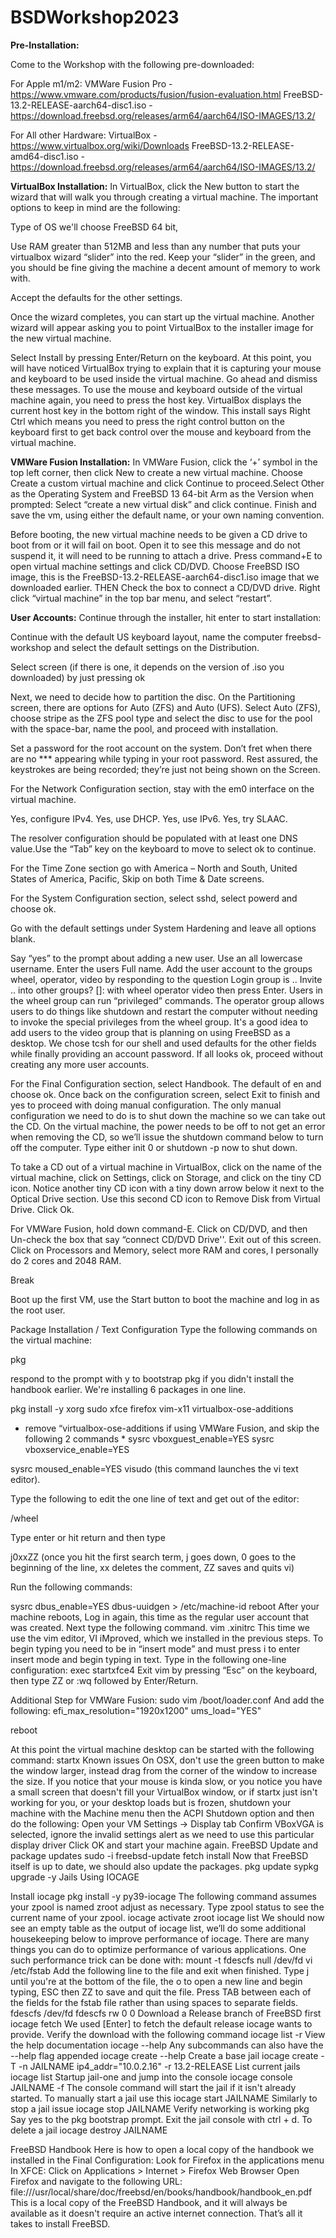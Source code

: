 # BSDWorkshop2023


**Pre-Installation:**

Come to the Workshop with the following pre-downloaded:

For Apple m1/m2:
VMWare Fusion Pro - https://www.vmware.com/products/fusion/fusion-evaluation.html
FreeBSD-13.2-RELEASE-aarch64-disc1.iso - https://download.freebsd.org/releases/arm64/aarch64/ISO-IMAGES/13.2/

For All other Hardware:
VirtualBox - https://www.virtualbox.org/wiki/Downloads
FreeBSD-13.2-RELEASE-amd64-disc1.iso - https://download.freebsd.org/releases/arm64/aarch64/ISO-IMAGES/13.2/



**VirtualBox Installation:**
In VirtualBox, click the New button to start the wizard that will walk you through creating a virtual machine. The important options to keep in mind are the following:

Type of OS we'll choose FreeBSD 64 bit,

Use RAM greater than 512MB and less than any number that puts your virtualbox wizard “slider” into the red. Keep your “slider” in the green, and you should be fine giving the machine a decent amount of memory to work with.

Accept the defaults for the other settings.

Once the wizard completes, you can start up the virtual machine. Another wizard will appear asking you to point VirtualBox to the installer image for the new virtual machine. 

Select Install by pressing Enter/Return on the keyboard. At this point, you will have noticed VirtualBox trying to explain that it is capturing your mouse and keyboard to be used inside the virtual machine. Go ahead and dismiss these messages. To use the mouse and keyboard outside of the virtual machine again, you need to press the host key. VirtualBox displays the current host key in the bottom right of the window. This install says Right Ctrl which means you need to press the right control button on the keyboard first to get back control over the mouse and keyboard from the virtual machine.



**VMWare Fusion Installation:**
In VMWare Fusion, click the ‘+’ symbol in the top left corner, then click New to create a new virtual machine.
Choose Create a custom virtual machine and click Continue to proceed.Select Other as the Operating System and FreeBSD 13 64-bit Arm as the Version when prompted:
Select “create a new virtual disk” and click continue.
Finish and save the vm, using either the default name, or your own naming convention.

Before booting, the new virtual machine needs to be given a CD drive to boot from or it will fail on boot. Open it to see this message and do not suspend it, it will need to be running to attach a drive.
Press command+E to open virtual machine settings and click CD/DVD.
Choose FreeBSD ISO image, this is the FreeBSD-13.2-RELEASE-aarch64-disc1.iso image that we downloaded earlier. THEN Check the box to connect a CD/DVD drive.
Right click “virtual machine” in the top bar menu, and select “restart”.




**User Accounts:**
Continue through the installer, hit enter to start installation:

Continue with the default US keyboard layout, name the computer freebsd-workshop and select the default settings on the Distribution. 

Select screen (if there is one, it depends on the version of .iso you downloaded) by just pressing ok 

Next, we need to decide how to partition the disc. On the Partitioning screen, there are options for Auto (ZFS) and Auto (UFS). Select Auto (ZFS), choose stripe as the ZFS pool type and select the disc to use for the pool with the space-bar, name the pool, and proceed with installation. 

Set a password for the root account on the system. Don’t fret when there are no *** appearing while typing in your root password. Rest assured, the keystrokes are being recorded; they’re just not being shown on the Screen.

For the Network Configuration section, stay with the em0 interface on the virtual machine.

Yes, configure IPv4. Yes, use DHCP. Yes, use IPv6. Yes, try SLAAC. 

The resolver configuration should be populated with at least one DNS value.Use the “Tab” key on the keyboard to move to select ok to continue. 

For the Time Zone section go with America – North and South, United States of America, Pacific, Skip on both Time & Date screens. 

For the System Configuration section, select sshd, select powerd and choose ok. 

Go with the default settings under System Hardening and leave all options blank.

Say “yes” to the prompt about adding a new user. Use an all lowercase username. Enter the users Full name. Add the user account to the groups wheel, operator, video by responding to the question Login group is .. Invite .. into other groups? []: with wheel operator video then press Enter. Users in the wheel group can run “privileged” commands. The operator group allows users to do things like shutdown and restart the computer without needing to invoke the special privileges from the wheel group. It's a good idea to add users to the video group that is planning on using FreeBSD as a desktop. We chose tcsh for our shell and used defaults for the other fields while finally providing an account password. If all looks ok, proceed without creating any more user accounts.

For the Final Configuration section, select Handbook. The default of en and choose ok. Once back on the configuration screen, select Exit to finish and yes to proceed with doing manual configuration. The only manual configuration we need to do is to shut down the machine so we can take out the CD. On the virtual machine, the power needs to be off to not get an error when removing the CD, so we’ll issue the shutdown command below to turn off the computer. Type either init 0 or shutdown -p now to shut down. 


To take a CD out of a virtual machine in VirtualBox, click on the name of the virtual machine, click on Settings, click on Storage, and click on the tiny CD icon. Notice another tiny CD icon with a tiny down arrow below it next to the Optical Drive section. Use this second CD icon to Remove Disk from Virtual Drive. Click Ok.

For VMWare Fusion, hold down command-E. Click on CD/DVD, and then Un-check the box that say “connect CD/DVD Drive''. Exit out of this screen. Click on Processors and Memory, select more RAM and cores, I personally do 2 cores and 2048 RAM.





Break





Boot up the first VM, use the Start button to boot the machine and log in as the root user.


Package Installation / Text Configuration
Type the following commands on the virtual machine:

pkg

respond to the prompt with y to bootstrap pkg if you didn't install the handbook earlier. We're installing 6 packages in one line. 

pkg install -y xorg sudo xfce firefox vim-x11 virtualbox-ose-additions
* remove “virtualbox-ose-additions if using VMWare Fusion, and skip the following 2 commands * 
sysrc vboxguest_enable=YES
sysrc vboxservice_enable=YES

sysrc moused_enable=YES
visudo (this command launches the vi text editor).

Type the following to edit the one line of text and get out of the editor:

/wheel

Type enter or hit return and then type

j0xxZZ (once you hit the first search term, j goes down, 0 goes to the beginning of the line, xx deletes the comment, ZZ saves and quits vi)

Run the following commands:

sysrc dbus_enable=YES
dbus-uuidgen > /etc/machine-id
reboot
After your machine reboots, Log in again, this time as the regular user account that was created. Next type the following command.
vim .xinitrc
This time we use the vim editor, VI iMproved, which we installed in the previous steps. To begin typing you need to be in “insert mode” and must press i to enter insert mode and begin typing in text. Type in the following one-line configuration:
exec startxfce4
Exit vim by pressing “Esc” on the keyboard, then type ZZ or :wq followed by Enter/Return.

Additional Step for VMWare Fusion:
sudo vim /boot/loader.conf
And add the following:
efi_max_resolution="1920x1200"
ums_load="YES"


reboot



At this point the virtual machine desktop can be started with the following command:
startx
Known issues
On OSX, don't use the green button to make the window larger, instead drag from the corner of the window to increase the size.
If you notice that your mouse is kinda slow, or you notice you have a small screen that doesn't fill your VirtualBox window, or if startx just isn't working for you, or your desktop loads but is frozen, shutdown your machine with the Machine menu then the ACPI Shutdown option and then do the following:
Open your VM Settings -> Display tab
Confirm VBoxVGA is selected, ignore the invalid settings alert as we need to use this particular display driver
Click OK and start your machine again.
FreeBSD Update and package
updates
sudo -i
freebsd-update fetch install
Now that FreeBSD itself is up to date, we should also update the packages.
pkg update
sypkg upgrade -y
Jails Using IOCAGE 

Install iocage 
pkg install -y py39-iocage
The following command assumes your zpool is named zroot adjust as necessary. Type zpool status to see the current name of your zpool.
iocage activate zroot
iocage list
We should now see an empty table as the output of iocage list, we’ll do some additional housekeeping below to improve performance of iocage. There are many things you can do to optimize performance of various applications. One such performance trick can be done with:
mount -t fdescfs null /dev/fd
vi /etc/fstab
Add the following line to the file and exit when finished. Type j until you're at the bottom of the file, the o to open a new line and begin typing, ESC then ZZ to save and quit the file. Press TAB between each of the fields for the fstab file rather than using spaces to separate fields.
fdescfs /dev/fd fdescfs rw 0 0
Download a Release branch of FreeBSD first
iocage fetch
We used [Enter] to fetch the default release iocage wants to provide. Verify the download with the following command
iocage list -r
View the help documentation
iocage --help
Any subcommands can also have the --help flag appended
iocage create --help
Create a base jail
iocage create -T -n JAILNAME ip4_addr="10.0.2.16" -r 13.2-RELEASE
List current jails
iocage list
Startup jail-one and jump into the console
iocage console JAILNAME -f
The console command will start the jail if it isn't already started. To manually start a jail use this
 iocage start JAILNAME
Similarly to stop a jail issue
iocage stop JAILNAME
Verify networking is working
pkg
Say yes to the pkg bootstrap prompt. Exit the jail console with ctrl + d.
To delete a jail
iocage destroy JAILNAME

FreeBSD Handbook
Here is how to open a local copy of the handbook we installed in the Final Configuration:
Look for Firefox in the applications menu
In XFCE:
Click on Applications > Internet > Firefox Web Browser
Open Firefox and navigate to the following URL: file:///usr/local/share/doc/freebsd/en/books/handbook/handbook_en.pdf 
This is a local copy of the FreeBSD Handbook, and it will always be available as it doesn't require an active internet connection. That’s all it takes to install FreeBSD. 
